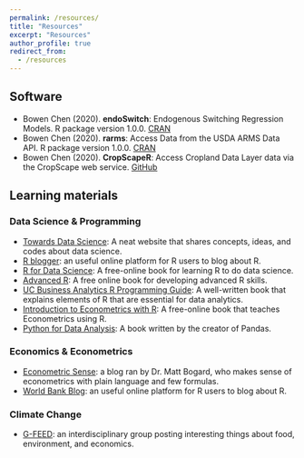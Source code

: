 ```yaml
---
permalink: /resources/
title: "Resources"
excerpt: "Resources"
author_profile: true
redirect_from: 
  - /resources
---
```


## Software

 - Bowen Chen (2020). **endoSwitch**: Endogenous Switching Regression Models. R package version 1.0.0. [CRAN](https://CRAN.R-project.org/package=endoSwitch)
 - Bowen Chen (2020). **rarms**: Access Data from the USDA ARMS Data API. R package version 1.0.0. [CRAN]( https://CRAN.R-project.org/package=rarms)
 - Bowen Chen (2020). **CropScapeR**: Access Cropland Data Layer data via the CropScape web service. [GitHub](https://github.com/cbw1243/CropScapeR)

## Learning materials

### Data Science & Programming
 - [Towards Data Science](https://towardsdatascience.com/): A neat website that shares concepts, ideas, and codes about data science.
 - [R blogger](https://www.r-bloggers.com/): an useful online platform for R users to blog about R.
 - [R for Data Science](https://r4ds.had.co.nz/): A free-online book for learning R to do data science. 
 - [Advanced R](https://adv-r.hadley.nz/): A free online book for developing advanced R skills. 
 - [UC Business Analytics R Programming Guide](http://uc-r.github.io/): A well-written book that explains elements of R that are essential for data analytics. 
 - [Introduction to Econometrics with R](https://www.econometrics-with-r.org/index.html): A free-online book that teaches Econometrics using R.
 - [Python for Data Analysis](https://www.amazon.com/gp/product/1491957662/ref=as_li_qf_asin_il_tl?ie=UTF8&tag=amazonaffi048-20&creative=9325&linkCode=as2&creativeASIN=1491957662&linkId=ca87c0dc52af4fefb49377651641428d): A book written by the creator of Pandas. 
 
### Economics & Econometrics 
 - [Econometric Sense](http://econometricsense.blogspot.com/): a blog ran by Dr. Matt Bogard, who makes sense of econometrics with plain language and few formulas.
 - [World Bank Blog](https://blogs.worldbank.org/): an useful online platform for R users to blog about R.

### Climate Change
 - [G-FEED](http://www.g-feed.com/): an interdisciplinary group posting interesting things about food, environment, and economics. 
